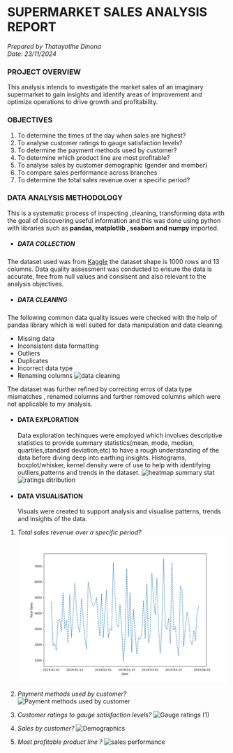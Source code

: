 # SUPERMARKET SALES ANALYSIS REPORT
_Prepared by Thatayotlhe Dinona_  
  _Date: 23/11/2024_

### PROJECT OVERVIEW 
This analysis intends to investigate the market sales of an imaginary supermarket to gain insights and identify areas of improvement and optimize operations to drive growth and profitability. 
### OBJECTIVES
1. To determine the times of the day when sales are highest?
2. To analyse customer ratings to gauge satisfaction levels?
3. To determine the payment methods used by customer?
4. To determine which product line are most profitable?
5. To analyse sales by customer demographic (gender and member)
6. To compare sales performance across branches
7. To determine the total sales revenue over a specific period?

### DATA ANALYSIS METHODOLOGY
This is a systematic process of inspecting ,cleaning, transforming data with the goal of discovering useful information and this was done using python with libraries such as **pandas, matplotlib , seaborn and numpy** imported.
 * ##### DATA COLLECTION 
The dataset used was from [Kaggle](https://www.kaggle.com/datasets/aungpyaeap/supermarket-sales) the dataset shape is 1000 rows and 13 columns. Data quality assessment was conducted to ensure the data is accurate, free from null values and consisent and also relevant to the analysis objectives.
* ##### DATA CLEANING
The following common data quality issues were checked with the help of pandas library which is well suited for data manipulation and data cleaning.  
* Missing data
* Inconsistent data formatting
* Outliers
* Duplicates
* Incorrect data type
* Renaming columns
   ![data cleaning](https://github.com/user-attachments/assets/bee20cd2-9875-4332-934c-dee4e39b6723)

 The dataset was further refined by correcting erros of data type mismatches , renamed columns and further removed columns which were not applicable to my analysis. 

* #### DATA EXPLORATION
  Data exploration techinques were employed which involves descriptive statistics to provide summary statistics(mean, mode, median, quartiles,standard deviation,etc) to have a rough understanding of the data before diving deep into earthing insights. Histograms, boxplot/whisker, kernel density were of use to help with identifying outliers,patterns and trends in the dataset.
![heatmap summary stat](https://github.com/user-attachments/assets/d9b9fd11-f6b7-4373-b51b-0f09b4b8575a)
![ratings ditribution](https://github.com/user-attachments/assets/18050c59-0edf-4a36-8e6d-262edd1b5cb3)

  
* #### DATA VISUALISATION
  Visuals were created to support analysis and visualise patterns, trends and insights of the data.

 1.  *Total sales revenue over a specific period?*
    ![Sales of revenue over period](Sales_revenue_over_specific_period.png)
2. *Payment methods used by customer?*
   ![Payment methods used by customer](https://github.com/user-attachments/assets/734f0e5a-4904-41ca-aa4d-0ca8f9fb9ff7)
3. *Customer ratings to gauge satisfaction levels?*
  ![Gauge ratings (1)](https://github.com/user-attachments/assets/24de4456-f930-444f-a884-2249e6faebc9)
4. *Sales by customer?*
![Demographics](https://github.com/user-attachments/assets/579fbe4b-31c3-4452-aaaf-e5022502b282)

5. *Most profitable product line ?* ![sales performance](https://github.com/user-attachments/assets/a5b23a43-0124-40c4-9d38-f45c10a6fcd4)


